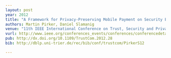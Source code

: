 ```yaml
---
layout: post
year: 2012
title: "A Framework for Privacy-Preserving Mobile Payment on Security Enhanced ARM TrustZone Platforms"
authors: Martin Pirker, Daniel Slamanig
venue: "11th IEEE International Conference on Trust, Security and Privacy in Computing and Communications - IEEE TrustCom 2012"
vurl: http://www.ieee.org/conferences_events/conferences/conferencedetails/index.html?Conf_ID=20816
pub: http://dx.doi.org/10.1109/TrustCom.2012.28
bib: http://dblp.uni-trier.de/rec/bib/conf/trustcom/PirkerS12

---
```



